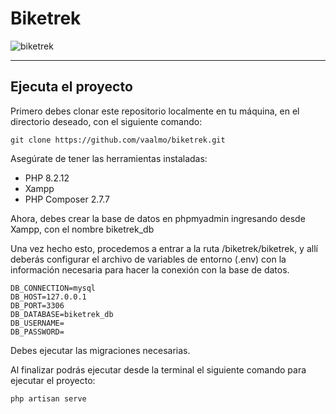 # Biketrek

![biketrek](https://github.com/user-attachments/assets/3cdb1ea2-c1d0-4008-acc9-8c5e248ab41a)

----

## Ejecuta el proyecto

Primero debes clonar este repositorio localmente en tu máquina, en el directorio deseado, con el siguiente comando:

```
git clone https://github.com/vaalmo/biketrek.git
```

Asegúrate de tener las herramientas instaladas:

- PHP 8.2.12
- Xampp 
- PHP Composer 2.7.7

Ahora, debes crear la base de datos en phpmyadmin ingresando desde Xampp, con el nombre biketrek_db

Una vez hecho esto, procedemos a entrar a la ruta /biketrek/biketrek, y allí deberás configurar el archivo de variables de entorno (.env) con la información necesaria para hacer la conexión con la base de datos.

```
DB_CONNECTION=mysql
DB_HOST=127.0.0.1
DB_PORT=3306
DB_DATABASE=biketrek_db
DB_USERNAME=
DB_PASSWORD=
```

Debes ejecutar las migraciones necesarias.

Al finalizar podrás ejecutar desde la terminal el siguiente comando para ejecutar el proyecto:

```
php artisan serve
```




